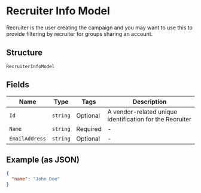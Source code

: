 
# Recruiter Info Model

Recruiter is the user creating the campaign and you may want to use this to provide filtering by recruiter for groups sharing an account.

## Structure

`RecruiterInfoModel`

## Fields

| Name | Type | Tags | Description |
|  --- | --- | --- | --- |
| `Id` | `string` | Optional | A vendor-related unique identification for the Recruiter |
| `Name` | `string` | Required | - |
| `EmailAddress` | `string` | Optional | - |

## Example (as JSON)

```json
{
  "name": "John Doe"
}
```

